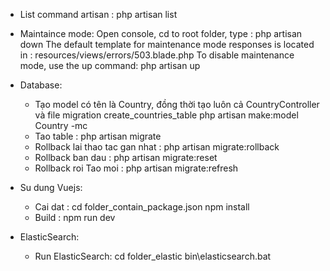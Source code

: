 - List command artisan : php artisan list
- Maintaince mode: Open console, cd to root folder, type : php artisan down
    The default template for maintenance mode responses is located in :  resources/views/errors/503.blade.php
    To disable maintenance mode, use the up command: php artisan up
- Database:
  + Tạo model có tên là Country, đồng thời tạo luôn cả CountryController và file migration create_countries_table
    php artisan make:model Country -mc
  + Tao table : php artisan migrate
  + Rollback lai thao tac gan nhat : php artisan migrate:rollback
  + Rollback ban dau : php artisan migrate:reset
  + Rollback roi Tao moi : php artisan migrate:refresh

- Su dung Vuejs:
  + Cai dat : cd folder_contain_package.json
    npm install
  + Build : npm run dev

- ElasticSearch:
  + Run ElasticSearch: cd folder_elastic
    bin\elasticsearch.bat
    
